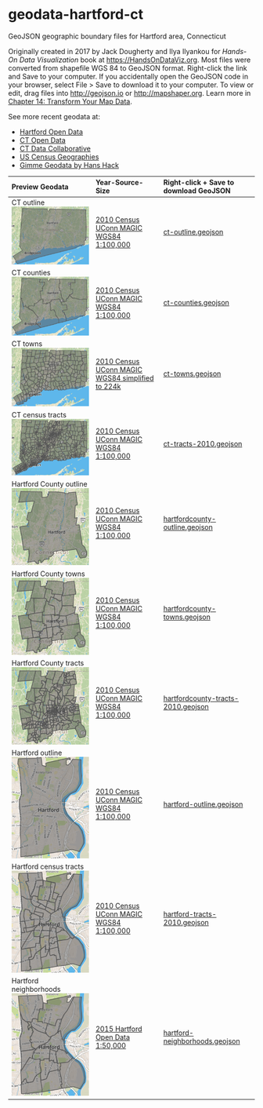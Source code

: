 # geodata-hartford-ct
GeoJSON geographic boundary files for Hartford area, Connecticut

Originally created in 2017 by Jack Dougherty and Ilya Ilyankou for *Hands-On Data Visualization* book at https://HandsOnDataViz.org. Most files were converted from shapefile WGS 84 to GeoJSON format. Right-click the link and Save to your computer. If you accidentally open the GeoJSON code in your browser, select File > Save to download it to your computer. To view or edit, drag files into http://geojson.io or http://mapshaper.org. Learn more in [Chapter 14: Transform Your Map Data](https://handsondataviz.org/transform.html).

See more recent geodata at:
- [Hartford Open Data](https://data.hartford.gov)
- [CT Open Data](https://data.ct.gov)
- [CT Data Collaborative](https://www.ctdata.org)
- [US Census Geographies](https://www.census.gov/geographies.html)
- [Gimme Geodata by Hans Hack](http://hanshack.com/geotools/gimmegeodata/)

| Preview Geodata | Year-Source-Size  | Right-click + Save to download GeoJSON |
| :-------- | :------ | :----- |
| CT outline ![](data/ct-outline.png) | [2010 Census UConn MAGIC WGS84 1:100,000](http://magic.lib.uconn.edu/connecticut_data.html#boundaries)|  [ct-outline.geojson](data/ct-outline.geojson) |
| CT counties ![](data/ct-counties.png) | [2010 Census UConn MAGIC WGS84 1:100,000](http://magic.lib.uconn.edu/connecticut_data.html#boundaries)|  [ct-counties.geojson](data/ct-counties.geojson) |
| CT towns ![](data/ct-towns.png) | [2010 Census UConn MAGIC WGS84 simplified to 224k](http://magic.lib.uconn.edu/connecticut_data.html#boundaries)|  [ct-towns.geojson](data/ct-towns.geojson) |
| CT census tracts ![](data/ct-tracts-2010.png) | [2010 Census UConn MAGIC WGS84 1:100,000](http://magic.lib.uconn.edu/connecticut_data.html#boundaries)|  [ct-tracts-2010.geojson](data/ct-tracts-2010.geojson) |
| Hartford County outline ![](data/hartfordcounty-outline.png) | [2010 Census UConn MAGIC WGS84 1:100,000](http://magic.lib.uconn.edu/connecticut_data.html#boundaries) | [hartfordcounty-outline.geojson](data/hartfordcounty-outline.geojson) |
| Hartford County towns ![](data/hartfordcounty-towns.png) | [2010 Census UConn MAGIC WGS84 1:100,000](http://magic.lib.uconn.edu/connecticut_data.html#boundaries) | [hartfordcounty-towns.geojson](data/hartfordcounty-towns.geojson) |
| Hartford County tracts ![](data/hartfordcounty-tracts-2010.png) | [2010 Census UConn MAGIC WGS84 1:100,000](http://magic.lib.uconn.edu/connecticut_data.html#boundaries) | [hartfordcounty-tracts-2010.geojson](data/hartfordcounty-tracts-2010.geojson) |
| Hartford outline ![](data/hartford-outline.png) | [2010 Census UConn MAGIC WGS84 1:100,000](http://magic.lib.uconn.edu/connecticut_data.html#boundaries) | [hartford-outline.geojson](data/hartford-outline.geojson) |
| Hartford census tracts ![](data/hartford-tracts-2010.png) | [2010 Census UConn MAGIC WGS84 1:100,000](http://magic.lib.uconn.edu/connecticut_data.html#boundaries) | [hartford-tracts-2010.geojson](data/hartford-tracts-2010.geojson) |
| Hartford neighborhoods ![](data/hartford-neighborhoods.png) | [2015 Hartford Open Data 1:50,000](http://gisdata.hartford.gov/datasets/d3deb11bfd9242ce9c927187c512da9e_5) | [hartford-neighborhoods.geojson](data/hartford-neighborhoods.geojson) |
